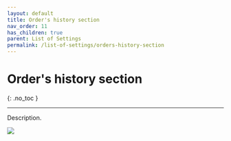 ```yaml
---
layout: default
title: Order's history section
nav_order: 11
has_children: true
parent: List of Settings
permalink: /list-of-settings/orders-history-section
---
```


# Order's history section
{: .no_toc }

---

Description.

![](/orderlord-help-kds/assets/images/kds/section_kitchen_history_1.png)